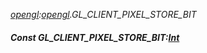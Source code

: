 _[opengl](../../modules/opengl/opengl-module.md):[opengl](../../modules/opengl/opengl-module.md).GL\_CLIENT\_PIXEL\_STORE\_BIT_
##### Const GL\_CLIENT\_PIXEL\_STORE\_BIT:[Int](../../modules/wonkey/wonkey-types-int.md)
